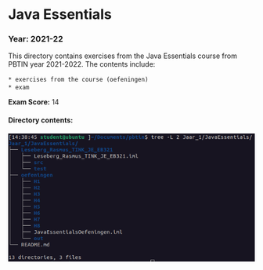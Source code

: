 # Java Essentials 

### Year: 2021-22

This directory contains exercises from the Java Essentials course from PBTIN year 2021-2022. The contents include: 

    * exercises from the course (oefeningen)
    * exam

**Exam Score:** 14

#### Directory contents:

![directory_structure](../../assets/images/javaessentials_structuur.png)


